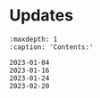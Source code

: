 # Updates

```{toctree}
:maxdepth: 1
:caption: 'Contents:'

2023-01-04
2023-01-16
2023-01-24
2023-02-20
```
